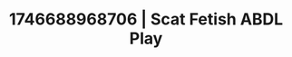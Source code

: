 ---
categories:
- Erotic tension tease
- Erotic archetypes
- AI-generated
- Queer kinks
- Latex & lace
- Softcore vibes
- ASMR
- Cosplay
image: /assets/images/1746688968706.jpg
layout: post
seo:
  description: Featured content with artistic Scat Fetish, ABDL Play. HD images available.
  keywords: Scat Fetish, ABDL Play
  og_image: /assets/images/1746688968706.jpg
  schema_type: VisualArtwork
tags:
- ABDL Play
- Scat Fetish
- '#1746688968706'
title: 1746688968706 | Scat Fetish ABDL Play
---